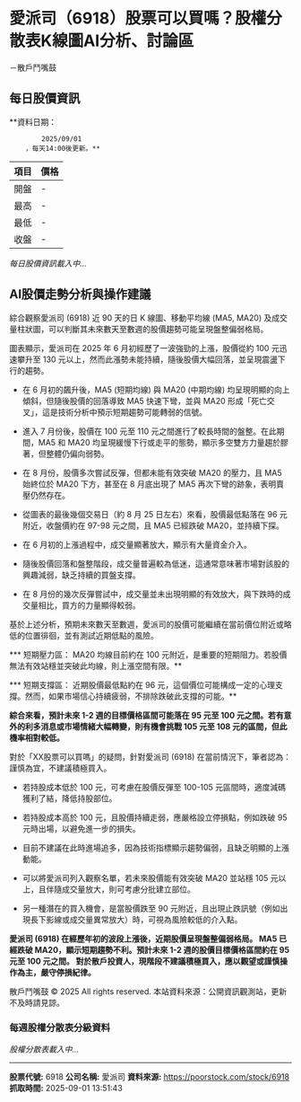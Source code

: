 # 愛派司（6918）股票可以買嗎？股權分散表K線圖AI分析、討論區
－散戶鬥嘴鼓

## 每日股價資訊

**資料日期：
        
            2025/09/01
        ，每天14:00後更新。**

| 項目 | 價格 |
|------|------|
| 開盤 | - |
| 最高 | - |
| 最低 | - |
| 收盤 | - |

*每日股價資訊載入中...*

## AI股價走勢分析與操作建議

綜合觀察愛派司 (6918) 近 90 天的日 K 線圖、移動平均線 (MA5, MA20) 及成交量柱狀圖，可以判斷其未來數天至數週的股價趨勢可能呈現盤整偏弱格局。

圖表顯示，愛派司在 2025 年 6 月初經歷了一波強勁的上漲，股價從約 100 元迅速攀升至 130 元以上，然而此漲勢未能持續，隨後股價大幅回落，並呈現震盪下行的趨勢。

*   在 6 月初的飆升後，MA5 (短期均線) 與 MA20 (中期均線) 均呈現明顯的向上傾斜，但隨後股價的回落導致 MA5 快速下彎，並與 MA20 形成「死亡交叉」，這是技術分析中預示短期趨勢可能轉弱的信號。

*   進入 7 月份後，股價在 100 元至 110 元之間進行了較長時間的盤整。在此期間，MA5 和 MA20 均呈現緩慢下行或走平的態勢，顯示多空雙方力量趨於膠著，但整體仍偏向弱勢。

*   在 8 月份，股價多次嘗試反彈，但都未能有效突破 MA20 的壓力，且 MA5 始終位於 MA20 下方，甚至在 8 月底出現了 MA5 再次下彎的跡象，表明賣壓仍然存在。

*   從圖表的最後幾個交易日（約 8 月 25 日左右）來看，股價最低點落在 96 元附近，收盤價約在 97-98 元之間，且 MA5 已經跌破 MA20，並持續下探。

*   在 6 月初的上漲過程中，成交量顯著放大，顯示有大量資金介入。

*   隨後股價回落和盤整階段，成交量普遍較為低迷，這通常意味著市場對該股的興趣減弱，缺乏持續的買盤支撐。

*   在 8 月份的幾次反彈嘗試中，成交量並未出現明顯的有效放大，與下跌時的成交量相比，買方的力量顯得較弱。

基於上述分析，預期未來數天至數週，愛派司的股價可能繼續在當前價位附近或略低的位置徘徊，並有測試近期低點的風險。

***   短期壓力區： MA20 均線目前約在 100 元附近，是重要的短期阻力。若股價無法有效站穩並突破此均線，則上漲空間有限。**

***   短期支撐區： 近期股價最低點約在 96 元，這個價位可能構成一定的心理支撐。然而，如果市場信心持續疲弱，不排除跌破此支撐的可能。**

**綜合來看，預計未來 1-2 週的目標價格區間可能落在 95 元至 100 元之間。若有意外的利多消息或市場情緒大幅轉變，則有機會挑戰 105 元至 108 元的區間，但此機率相對較低。**

對於「XX股票可以買嗎」的疑問，針對愛派司 (6918) 在當前情況下，筆者認為：謹慎為宜，不建議積極買入。

*   若持股成本低於 100 元，可考慮在股價反彈至 100-105 元區間時，適度減碼獲利了結，降低持股部位。

*   若持股成本高於 100 元，且股價持續走弱，應嚴格設立停損點，例如跌破 95 元時出場，以避免進一步的損失。

*   目前不建議在此時進場追多，因為技術指標顯示趨勢偏弱，且缺乏明顯的上漲動能。

*   可以將愛派司列入觀察名單，若未來股價能有效突破 MA20 並站穩 105 元以上，且伴隨成交量放大，則可考慮分批建立部位。

*   另一種潛在的買入機會，是當股價跌至 90 元附近，且出現止跌訊號（例如出現長下影線或成交量異常放大）時，可視為風險較低的介入點。

**愛派司 (6918) 在經歷年初的波段上漲後，近期股價呈現盤整偏弱格局。 MA5 已經跌破 MA20，顯示短期趨勢不利。預計未來 1-2 週的股價目標價格區間約在 95 元至 100 元之間。 對於散戶投資人，現階段不建議積極買入，應以觀望或謹慎操作為主，嚴守停損紀律。**

散戶鬥嘴鼓 © 2025 All rights reserved. 本站資料來源：公開資訊觀測站，更新不及時請見諒。

### 每週股權分散表分級資料

*股權分散表載入中...*

---

**股票代號:** 6918
**公司名稱:** 愛派司
**資料來源:** https://poorstock.com/stock/6918
**抓取時間:** 2025-09-01 13:51:43
